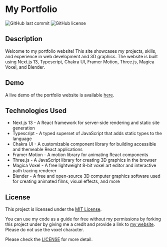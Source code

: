 # My Portfolio

![GitHub last commit](https://img.shields.io/github/last-commit/nirmalrepo/my-portfolio)
![GitHub license](https://img.shields.io/github/license/nirmalrepo/my-portfolio)

## Description

Welcome to my portfolio website! This site showcases my projects, skills, and experience in web development and 3D graphics. The website is built using Next.js 13, Typescript, Chakra UI, Framer Motion, Three.js, Magica Voxel, and Blender.

## Demo

A live demo of the portfolio website is available [here](https://www.nirmalfernando.dev/).

## Technologies Used

- Next.js 13 - A React framework for server-side rendering and static site generation
- Typescript - A typed superset of JavaScript that adds static types to the language
- Chakra UI - A customizable component library for building accessible and themeable React applications
- Framer Motion - A motion library for animating React components
- Three.js - A JavaScript library for creating 3D graphics in the browser
- Magica Voxel - A free lightweight 8-bit voxel art editor and interactive path tracing renderer
- Blender - A free and open-source 3D computer graphics software used for creating animated films, visual effects, and more

## License

This project is licensed under the [MIT License](./LICENSE).

You can use my code as a guide for free without my permissions by forking this project under by giving me a credit and
provide a link to [my website](https://www.nirmalfernando.dev). Please do not use the voxel character.

Please check the [LICENSE](./LICENSE) for more detail.
